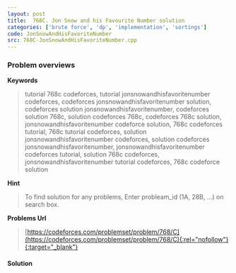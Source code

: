 ```yaml
---
layout: post
title:  768C. Jon Snow and his Favourite Number solution
categories: ['brute force', 'dp', 'implementation', 'sortings']
code: JonSnowAndHisFavoriteNumber
src: 768C-JonSnowAndHisFavoriteNumber.cpp
---
```

### **Problem overviews**

**Keywords**
> tutorial 768c codeforces, tutorial jonsnowandhisfavoritenumber codeforces, codeforces jonsnowandhisfavoritenumber solution, codeforces solution jonsnowandhisfavoritenumber, codeforces solution 768c, solution codeforces 768c, codeforces 768c solution, jonsnowandhisfavoritenumber codeforce solution, 768c codeforces tutorial, 768c tutorial codeforces, solution jonsnowandhisfavoritenumber codeforces, solution codeforces jonsnowandhisfavoritenumber, jonsnowandhisfavoritenumber codeforces tutorial, solution 768c codeforces, jonsnowandhisfavoritenumber tutorial codeforces, 768c codeforce solution

**Hint**
> To find solution for any problems, Enter probleam_id (1A, 28B, ...) on search box. 

**Problems Url**
> [https://codeforces.com/problemset/problem/768/C](https://codeforces.com/problemset/problem/768/C){:rel="nofollow"}{:target="_blank"}

#### **Solution**




